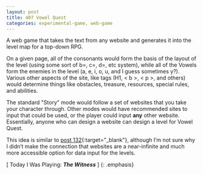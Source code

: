 ```yaml
---
layout: post
title: 407 Vowel Quest
categories: experimental-game, web-game
---
```

A web game that takes the text from any website and generates it into the level map for a top-down RPG.

On a given page, all of the consonants would form the basis of the layout of the level (using some sort of b=, c=, d=, etc system), while all of the Vowels form the enemies in the level (a, e, i, o, u, and I guess sometimes y?). Various other aspects of the site, like tags (H1, < b >, < p >, and others) would determine things like obstacles, treasure, resources, special rules, and abilities.

The standard "Story" mode would follow a set of websites that you take your character through.  Other modes would have recommended sites to input that could be used, or the player could input **any** other website.  Essentially, anyone who can design a website can design a level for Vowel Quest.

This idea is similar to [post 132](http://www.foster-douglas.com/games/132-procedurally-generated-rpgs-using-books/){:target="_blank"}, although I’m not sure why I didn’t make the connection that websites are a near-infinite and much more accessible option for data input for the levels.

[ Today I Was Playing: ***The Witness*** ]
{: .emphasis}